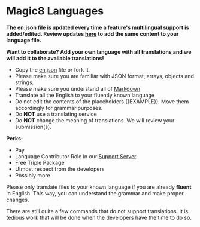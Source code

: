 # Magic8 Languages

**The en.json file is updated every time a feature's multilingual support is added/edited. Review updates [here](https://github.com/OfficialMagic8/Languages/commits/master/languages/en.json) to add the same content to your language file.**

**Want to collaborate? Add your own language with all translations and we will add it to the available translations!**
- Copy the [en.json](https://github.com/Fyrlex/Magic8-Languages/blob/master/languages/en.json) file or fork it.
- Please make sure you are familiar with JSON format, arrays, objects and strings.
- Please make sure you understand all of [Markdown](https://support.discord.com/hc/en-us/articles/210298617-Markdown-Text-101-Chat-Formatting-Bold-Italic-Underline-)
- Translate all the English to your fluently known language
- Do not edit the contents of the placeholders ({EXAMPLE}). Move them accordingly for grammar purposes.
- Do **NOT** use a translating service
- Do **NOT** change the meaning of translations. We will review your submission(s).

**Perks:**
- Pay
- Language Contributor Role in our [Support Server](https://discord.gg/bUUggyCjvp)
- Free Triple Package
- Utmost respect from the developers
- Possibly more

Please only translate files to your known language if you are already **fluent** in English. This way, you can understand the grammar and make proper changes.

There are still quite a few commands that do not support translations. It is tedious work that will be done when the developers have the time to do so.
